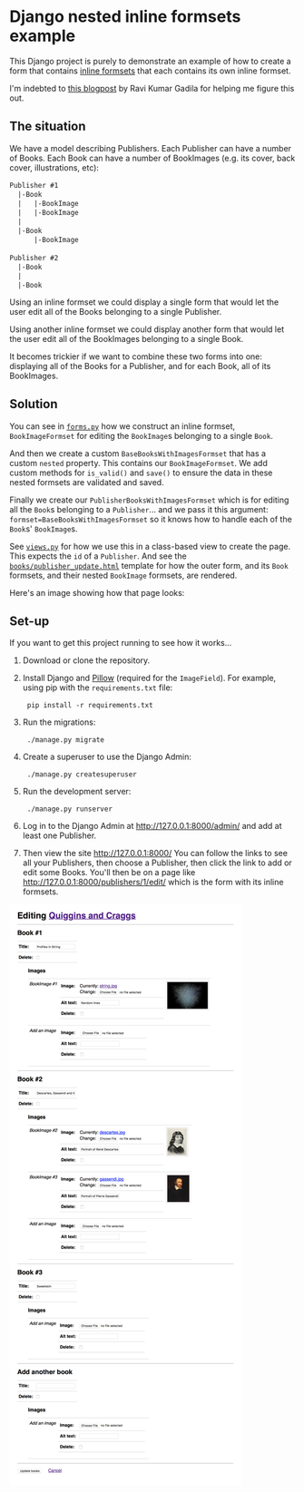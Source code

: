 # Django nested inline formsets example

This Django project is purely to demonstrate an example of how to create a form that contains [inline formsets][if] that each contains its own inline formset.

I'm indebted to [this blogpost][post] by Ravi Kumar Gadila for helping me figure this out.

[if]: https://docs.djangoproject.com/en/2.0/topics/forms/modelforms/#inline-formsets
[post]: https://micropyramid.com/blog/how-to-use-nested-formsets-in-django/

## The situation

We have a model describing Publishers. Each Publisher can have a number of Books. Each Book can have a number of BookImages (e.g. its cover, back cover, illustrations, etc):

    Publisher #1
      |-Book
      |   |-BookImage
      |   |-BookImage
      |
      |-Book
          |-BookImage

    Publisher #2
      |-Book
      |
      |-Book

Using an inline formset we could display a single form that would let the user edit all of the Books belonging to a single Publisher.

Using another inline formset we could display another form that would let the user edit all of the BookImages belonging to a single Book.

It becomes trickier if we want to combine these two forms into one: displaying all of the Books for a Publisher, and for each Book, all of its BookImages.

## Solution

You can see in [`forms.py`][forms] how we construct an inline formset, `BookImageFormset` for editing the `BookImage`s belonging to a single `Book`.

And then we create a custom `BaseBooksWithImagesFormset` that has a custom `nested` property. This contains our `BookImageFormset`. We add custom methods for `is_valid()` and `save()` to ensure the data in these nested formsets are validated and saved.

Finally we create our `PublisherBooksWithImagesFormset` which is for editing all the `Book`s belonging to a `Publisher`... and we pass it this argument: `formset=BaseBooksWithImagesFormset` so it knows how to handle each of the `Book`s' `BookImage`s.

See [`views.py`][views] for how we use this in a class-based view to create the page. This expects the `id` of a `Publisher`. And see the [`books/publisher_update.html`][template] template for how the outer form, and its `Book` formsets, and their nested `BookImage` formsets, are rendered.

[forms]: publishing/books/forms.py
[views]: publishing/books/views.py
[template]: publishing/books/templates/books/publisher_update.html

Here's an image showing how that page looks:


## Set-up

If you want to get this project running to see how it works...

1. Download or clone the repository.

2. Install Django and [Pillow](https://pillow.readthedocs.io/en/latest/) (required for the `ImageField`). For example, using pip with the `requirements.txt` file:

		pip install -r requirements.txt

3. Run the migrations:

		./manage.py migrate

4. Create a superuser to use the Django Admin:

		./manage.py createsuperuser

5. Run the development server:

		./manage.py runserver

6. Log in to the Django Admin at http://127.0.0.1:8000/admin/ and add at least one Publisher.

7. Then view the site http://127.0.0.1:8000/ You can follow the links to see all your Publishers, then choose a Publisher, then click the link to add or edit some Books. You'll then be on a page like http://127.0.0.1:8000/publishers/1/edit/ which is the form with its inline formsets.

![](example.png?raw=true)
